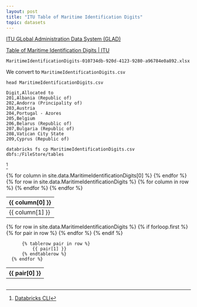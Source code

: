 ```yaml
---
layout: post
title: "ITU Table of Maritime Identification Digits"
topic: datasets
---
```


[ITU GLobal Administration Data System (GLAD)](https://www.itu.int/en/ITU-R/terrestrial/fmd/Pages/glad.aspx)

[Table of Maritime Identification Digits \| ITU](https://www.itu.int/en/ITU-R/terrestrial/fmd/Pages/mid.aspx)

`MaritimeIdentificationDigits-010734db-920d-4123-9280-a96784e0a892.xlsx`

We convert to `MaritimeIdentificationDigits.csv`

`head MaritimeIdentificationDigits.csv`

```csv
Digit,Allocated to
201,Albania (Republic of)
202,Andorra (Principality of)
203,Austria
204,Portugal - Azores
205,Belgium
206,Belarus (Republic of)
207,Bulgaria (Republic of)
208,Vatican City State
209,Cyprus (Republic of)
```

`databricks fs cp MaritimeIdentificationDigits.csv dbfs:/FileStore/tables`

[^1]

[^1]: [Databricks CLI](https://docs.databricks.com/dev-tools/cli/index.html)

<div style="overflow:auto;">
  <table style="table-layout:fixed; width:100%;">
    <thead>
      <tr>
        {% for column in site.data.MaritimeIdentificationDigits[0] %}
          <th>{{ column[0] }}</th>
        {% endfor %}
      </tr>
    </thead>
    <tbody>
      {% for row in site.data.MaritimeIdentificationDigits %}
        <tr>
          {% for column in row %}
            <td>{{ column[1] }}</td>
          {% endfor %}
        </tr>
      {% endfor %}
    </tbody>
  </table>
</div>



<div style="overflow:auto;">
  <table>
      {% for row in site.data.MaritimeIdentificationDigits %}
          {% if forloop.first %}
              <tr>
                  {% for pair in row %}
                      <th>
                          {{ pair[0] }}
                      </th>
                  {% endfor %}
              </tr>
          {% endif %}

          {% tablerow pair in row %}
              {{ pair[1] }}
          {% endtablerow %}
      {% endfor %}
  </table>
</div>